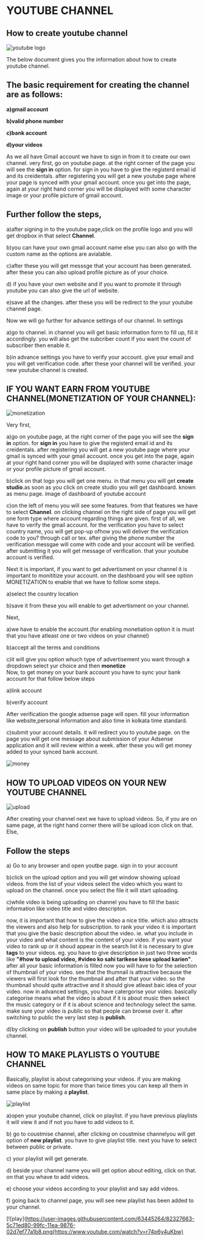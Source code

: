 # YOUTUBE CHANNEL
## How to create youtube channel

![youtube logo](https://user-images.githubusercontent.com/63445264/82326198-174cbc00-99fa-11ea-8285-bffc15671d1f.png)


The below document gives you the information about how to create youtube channel.

## The basic requirement for creating the channel are as follows:

**a)gmail account**

**b)valid phone number**

**c)bank account**

**d)your videos**

As we all have Gmail account we have to sign in from it to create our own channel.
very first, go on youtube page. at the right corner of the page you will see the **sign in** option. for sign in you have to give the registerd email id and its creidentals.
after registering you will get a new youtube page where your page is synced with your gmail account.
once you get into the page, again at your right hand corner you will be displayed with some character image or your profile picture of gmail account. 

## Further follow the steps,

a)after signing in to the youtube page,click on the profile logo and you will get dropbox in that select **Channel**.

b)you can have your own gmail account name else you can also go with the custom name as the options are avialable.

c)after these you will get messsge that your account has been generated. after these you can also upload profile picture as of your choice.

d) if you have your own website and if you want to promote it through youtube you can also give the url of website.

e)save all the changes. after these you will be redirect to the your youtube channel page.

Now we will go further for advance settings of our channel. In settings

a)go to channel. in channel you will get basic information form to fill up, fill it accordingly. you will also get the subcriber count if you want the count of subscriber then enable it.

b)in advance settings you have to verify your account. give your email and you will get verification code. after these your channel will be verified.
your new youtube channel is created.

## IF YOU WANT EARN FROM YOUTUBE CHANNEL(MONETIZATION OF YOUR CHANNEL):

![monetization](https://user-images.githubusercontent.com/63445264/82326438-74e10880-99fa-11ea-8b03-967d566d049e.png)

Very first, 

a)go on youtube page, at the right corner of the page you will see the **sign in** option. for **sign in** you have to give the registerd email id and its creidentals.
after registering you will get a new youtube page where your gmail is synced with your gmail account.
once you get into the page, again at your right hand corner you will be displayed with some character image or your profile picture of gmail account.

b)click on that logo you will get one menu. in that menu you will get **create studio**.as soon as you click on create studio you will get dashboard. known as menu page.
image of dashboard of youtube account

c)on the left of menu you will see some features. from that features we have to select **Channel**.
on clicking channel on the right side of page you will get one form type where account regarding things are given. first of all, we have to verify the gmail account. for the verification you have to select country name, you will get pop-up ofhow you will deliver the verification code to you? through call or tex. after giving the phone number the verification messgae will come with code and your account will be verified. after submitting it you will get message of verification. that your youtube account is verified.

Next it is important, if you want to get advertisment on your channel it is important to monititize your account.
on the dashboard you will see option MONETIZATION to enable that we have to follow some steps.

a)select the country location

b)save it
from these you will enable to get advertisment on your channel. 

Next,

a)we have to enable the account.(for enabling monetiation option it is must that you have atleast one or two videos on your channel)

b)accept all the terms and conditions 

c)it will give you option whuch type of advertisement you want through a dropdown select yur choice and then **monetize**  
Now, to get money on your bank account you have to sync your bank account for that follow below steps

a)link account

b)verify account

After verification the google adsense page will open. fill your information like website,personal information and also time in kolkata time standard.

c)submit your account details.
it will redirect you to youtube page. on the page you will get one message about submission of your Adsense application and it will review within a week.
after these you will get money added to your synced bank account.  

![money](https://user-images.githubusercontent.com/63445264/82326462-7d394380-99fa-11ea-888e-040212cbe3c8.jpg)

## HOW TO UPLOAD VIDEOS ON YOUR NEW YOUTUBE CHANNEL

![upload](https://user-images.githubusercontent.com/63445264/82326901-2c761a80-99fb-11ea-8760-824c0da88a14.png)

After creating your channel next we have to upload videos. So, if you are on same page, at the right hand corner there will be upload icon click on that. Else,

## Follow the steps

a) Go to any browser and open youtbe page. sign in to your account

b)click on the upload option and you will get window showing upload videos. from the list of your videos select the video which you want to upload on the channel. once you select the file it will start uploading.

c)while video is being uploading on channel you have to fill the basic information like video title and video descripton.

now, it is important  that how to give the video a nice title. which also attracts the viewers and also help for subscription.
to rank your video it is important that you give the basic description about the video. ie. what you include in your video and what content is the content of your video.
if you want your video to rank up or it shoud appear in the search list it is necessary to give **tags** to your videos. eg. you have to give description in just two three words like **"#how to upload video, #video ko sahi tarikese kese upload karien"**. 
after all your basic information is filled now you will have to for the selection of thumbnail of your video. see that the thumnail is attractive because the viewers will first look for the thumbnail and after that your video. so the thumbnail should quite attractive and it should give atleast baic idea of your video.
now in advanced settings, you have catergorise your video. basically categorise means what the video is about if it is about music then sekect the music category or if it is about science and technology select the same.
make sure your video is public so that people can browse over it. after switching to public the very last step is **publish**.

d)by clicking on **publish** button your video will be uploaded to your youtube channel.

## HOW TO MAKE PLAYLISTS O YOUTUBE CHANNEL

Basically, playlist is about categorising your videos. if you are making videos on same topic for more than twice times you can keep all them in same place by making a **playlist**.

![playlist](https://user-images.githubusercontent.com/63445264/82326928-34ce5580-99fb-11ea-8863-5be37f354dbc.jpg)

a)open your youtube channel, click on playlist. if you have previous playlists it will view it and if not you have to add videos to it.

b) go to coustmise channel, after clicking on coustmise channelyou will get option of **new playlist**. you have to give playlist title. next you have to select between public or private.

c) your playlist will get generate.

d) beside your channel name you will get option about editing, click on that. on that you whave to add videos.

e) choose your videos according to your playlist and say add videos.

f) going back to channel page, you will see new playlist has been added to your channel.


[![play](https://user-images.githubusercontent.com/63445264/82327663-5c71ed80-99fc-11ea-9876-02d7ef77a1b8.png(https://www.youtube.com/watch?v=r74p6y4uKbw)








